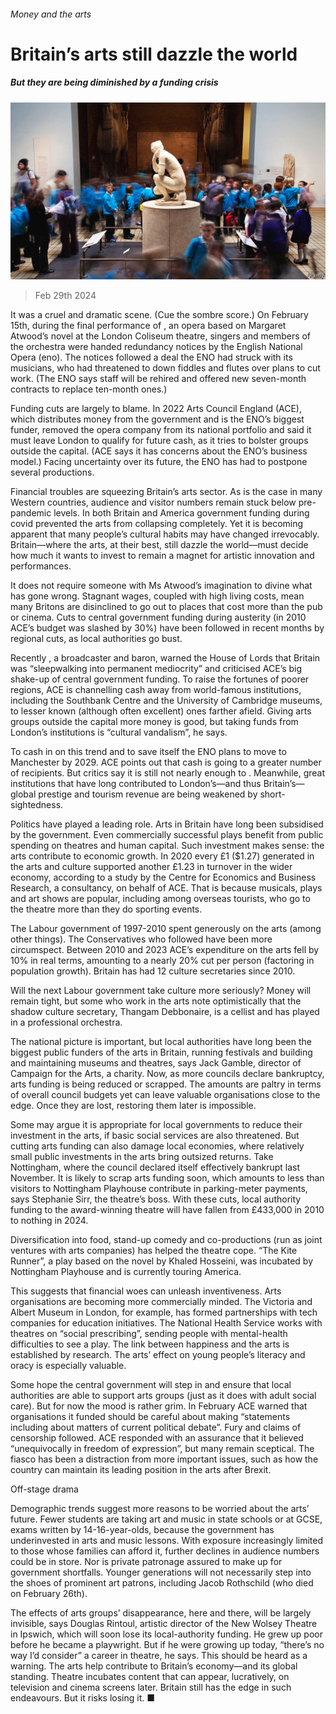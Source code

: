 ###### Money and the arts

# Britain’s arts still dazzle the world 

##### But they are being diminished by a funding crisis 

![image](images/20240302_CUP001.jpg) 

> Feb 29th 2024 

It was a cruel and dramatic scene. (Cue the sombre score.) On February 15th, during the final performance of , an opera based on Margaret Atwood’s novel at the London Coliseum theatre, singers and members of the orchestra were handed redundancy notices by the English National Opera (eno). The notices followed a deal the ENO had struck with its musicians, who had threatened to down fiddles and flutes over plans to cut work. (The ENO says staff will be rehired and offered new seven-month contracts to replace ten-month ones.) 

Funding cuts are largely to blame. In 2022 Arts Council England (ACE), which distributes money from the government and is the ENO’s biggest funder, removed the opera company from its national portfolio and said it must leave London to qualify for future cash, as it tries to bolster groups outside the capital. (ACE says it has concerns about the ENO’s business model.) Facing uncertainty over its future, the ENO has had to postpone several productions.

Financial troubles are squeezing Britain’s arts sector. As is the case in many Western countries, audience and visitor numbers remain stuck below pre-pandemic levels. In both Britain and America government funding during covid prevented the arts from collapsing completely. Yet it is becoming apparent that many people’s cultural habits may have changed irrevocably. Britain—where the arts, at their best, still dazzle the world—must decide how much it wants to invest to remain a magnet for artistic innovation and performances.

It does not require someone with Ms Atwood’s imagination to divine what has gone wrong. Stagnant wages, coupled with high living costs, mean many Britons are disinclined to go out to places that cost more than the pub or cinema. Cuts to central government funding during austerity (in 2010 ACE’s budget was slashed by 30%) have been followed in recent months by regional cuts, as local authorities go bust. 

Recently , a broadcaster and baron, warned the House of Lords that Britain was “sleepwalking into permanent mediocrity” and criticised ACE’s big shake-up of central government funding. To raise the fortunes of poorer regions, ACE is channelling cash away from world-famous institutions, including the Southbank Centre and the University of Cambridge museums, to lesser known (although often excellent) ones farther afield. Giving arts groups outside the capital more money is good, but taking funds from London’s institutions is “cultural vandalism”, he says. 

To cash in on this trend and to save itself the ENO plans to move to Manchester by 2029. ACE points out that cash is going to a greater number of recipients. But critics say it is still not nearly enough to . Meanwhile, great institutions that have long contributed to London’s—and thus Britain’s—global prestige and tourism revenue are being weakened by short-sightedness.

Politics have played a leading role. Arts in Britain have long been subsidised by the government. Even commercially successful plays benefit from public spending on theatres and human capital. Such investment makes sense: the arts contribute to economic growth. In 2020 every £1 ($1.27) generated in the arts and culture supported another £1.23 in turnover in the wider economy, according to a study by the Centre for Economics and Business Research, a consultancy, on behalf of ACE. That is because musicals, plays and art shows are popular, including among overseas tourists, who go to the theatre more than they do sporting events. 

The Labour government of 1997-2010 spent generously on the arts (among other things). The Conservatives who followed have been more circumspect. Between 2010 and 2023 ACE’s expenditure on the arts fell by 10% in real terms, amounting to a nearly 20% cut per person (factoring in population growth). Britain has had 12 culture secretaries since 2010. 

Will the next Labour government take culture more seriously? Money will remain tight, but some who work in the arts note optimistically that the shadow culture secretary, Thangam Debbonaire, is a cellist and has played in a professional orchestra.

The national picture is important, but local authorities have long been the biggest public funders of the arts in Britain, running festivals and building and maintaining museums and theatres, says Jack Gamble, director of Campaign for the Arts, a charity. Now, as more councils declare bankruptcy, arts funding is being reduced or scrapped. The amounts are paltry in terms of overall council budgets yet can leave valuable organisations close to the edge. Once they are lost, restoring them later is impossible. 

Some may argue it is appropriate for local governments to reduce their investment in the arts, if basic social services are also threatened. But cutting arts funding can also damage local economies, where relatively small public investments in the arts bring outsized returns. Take Nottingham, where the council declared itself effectively bankrupt last November. It is likely to scrap arts funding soon, which amounts to less than visitors to Nottingham Playhouse contribute in parking-meter payments, says Stephanie Sirr, the theatre’s boss. With these cuts, local authority funding to the award-winning theatre will have fallen from £433,000 in 2010 to nothing in 2024. 

Diversification into food, stand-up comedy and co-productions (run as joint ventures with arts companies) has helped the theatre cope. “The Kite Runner”, a play based on the novel by Khaled Hosseini, was incubated by Nottingham Playhouse and is currently touring America.

This suggests that financial woes can unleash inventiveness. Arts organisations are becoming more commercially minded. The Victoria and Albert Museum in London, for example, has formed partnerships with tech companies for education initiatives. The National Health Service works with theatres on “social prescribing”, sending people with mental-health difficulties to see a play. The link between happiness and the arts is established by research. The arts’ effect on young people’s literacy and oracy is especially valuable. 

Some hope the central government will step in and ensure that local authorities are able to support arts groups (just as it does with adult social care). But for now the mood is rather grim. In February ACE warned that organisations it funded should be careful about making “statements including about matters of current political debate”. Fury and claims of censorship followed. ACE responded with an assurance that it believed “unequivocally in freedom of expression”, but many remain sceptical. The fiasco has been a distraction from more important issues, such as how the country can maintain its leading position in the arts after Brexit. 

Off-stage drama

Demographic trends suggest more reasons to be worried about the arts’ future. Fewer students are taking art and music in state schools or at GCSE, exams written by 14-16-year-olds, because the government has underinvested in arts and music lessons. With exposure increasingly limited to those whose families can afford it, further declines in audience numbers could be in store. Nor is private patronage assured to make up for government shortfalls. Younger generations will not necessarily step into the shoes of prominent art patrons, including Jacob Rothschild (who died on February 26th). 

The effects of arts groups’ disappearance, here and there, will be largely invisible, says Douglas Rintoul, artistic director of the New Wolsey Theatre in Ipswich, which will soon lose its local-authority funding. He grew up poor before he became a playwright. But if he were growing up today, “there’s no way I’d consider” a career in theatre, he says. This should be heard as a warning. The arts help contribute to Britain’s economy—and its global standing. Theatre incubates content that can appear, lucratively, on television and cinema screens later. Britain still has the edge in such endeavours. But it risks losing it. ■


